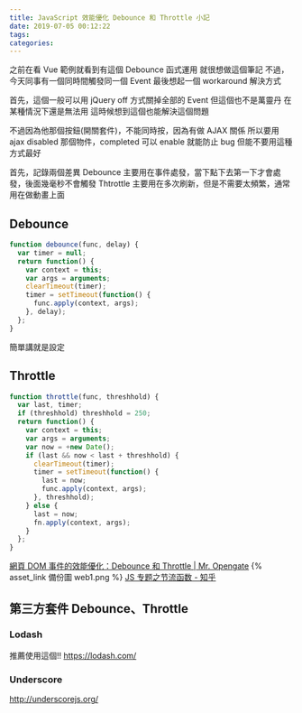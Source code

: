 ```yaml
---
title: JavaScript 效能優化 Debounce 和 Throttle 小記
date: 2019-07-05 00:12:22
tags:
categories:
---
```


之前在看 Vue 範例就看到有這個 Debounce 函式運用
就很想做這個筆記
不過，今天同事有一個同時間觸發同一個 Event
最後想起一個 workaround 解決方式

<!--more-->

首先，這個一般可以用 jQuery off 方式關掉全部的 Event
但這個也不是萬靈丹
在某種情況下還是無法用
這時候想到這個也能解決這個問題

不過因為他那個按鈕(開關套件)，不能同時按，因為有做 AJAX 關係
所以要用 ajax disabled 那個物件，completed 可以 enable
就能防止 bug
但能不要用這種方式最好

首先，記錄兩個差異
Debounce 主要用在事件處發，當下點下去第一下才會處發，後面幾毫秒不會觸發
Thtrottle 主要用在多次刷新，但是不需要太頻繁，通常用在做動畫上面

## Debounce

```js
function debounce(func, delay) {
  var timer = null;
  return function() {
    var context = this;
    var args = arguments;
    clearTimeout(timer);
    timer = setTimeout(function() {
      func.apply(context, args);
    }, delay);
  };
}
```

簡單講就是設定

## Throttle

```js
function throttle(func, threshhold) {
  var last, timer;
  if (threshhold) threshhold = 250;
  return function() {
    var context = this;
    var args = arguments;
    var now = +new Date();
    if (last && now < last + threshhold) {
      clearTimeout(timer);
      timer = setTimeout(function() {
        last = now;
        func.apply(context, args);
      }, threshhold);
    } else {
      last = now;
      fn.apply(context, args);
    }
  };
}
```

[網頁 DOM 事件的效能優化：Debounce 和 Throttle | Mr. Opengate](https://mropengate.blogspot.com/2017/12/dom-debounce-throttle.html) {% asset_link 備份圖 web1.png %}
[JS 专题之节流函数 - 知乎](https://zhuanlan.zhihu.com/p/52249747)

## 第三方套件 Debounce、Throttle

### Lodash

推薦使用這個!!
https://lodash.com/

### Underscore

http://underscorejs.org/
